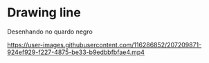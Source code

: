 # Drawing line
Desenhando no quardo negro

https://user-images.githubusercontent.com/116286852/207209871-924ef929-f227-4875-be33-b9edbbfbfae4.mp4

